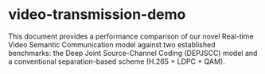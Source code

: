# video-transmission-demo
This document provides a performance comparison of our novel Real-time Video Semantic Communication model against two established benchmarks: the Deep Joint Source-Channel Coding (DEPJSCC) model and a conventional separation-based scheme (H.265 + LDPC + QAM).
